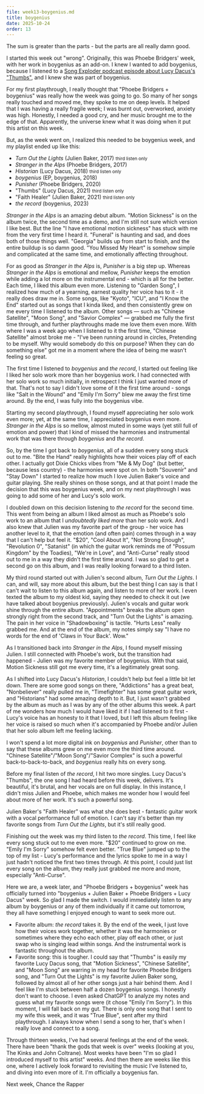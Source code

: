 ```yaml
---
file: week13-boygenius.md
title: boygenius
date: 2025-10-24
order: 13
---
```


The sum is greater than the parts - but the parts are all really damn good.

I started this week out "wrong". Originally, this was Phoebe Bridgers' week, with her work in boygenius as an add-on. I knew I wanted to add boygenius, because I listened to a [Song Exploder podcast episode about Lucy Dacus's "Thumbs"](https://songexploder.net/lucy-dacus), and I knew she was part of boygenius.

For my first playthrough, I really thought that "Phoebe Bridgers + boygenius" was really how the week was going to go. So many of her songs really touched and moved me, they spoke to me on deep levels. It helped that I was having a really fragile week; I was burnt out, overworked, anxiety was high. Honestly, I needed a good cry, and her music brought me to the edge of that. Apparently, the universe knew what it was doing when it put this artist on this week.

But, as the week went on, I realized this needed to be boygenius week, and my playlist ended up like this:

- *Turn Out the Lights* (Julien Baker, 2017) <small>third listen only</small>
- *Stranger in the Alps* (Phoebe Bridgers, 2017)
- *Historian* (Lucy Dacus, 2018) <small>third listen only</small>
- *boygenius* (EP, boygenius, 2018)
- *Punisher* (Phoebe Bridgers, 2020)
- "Thumbs" (Lucy Dacus, 2021) <small>third listen only</small>
- "Faith Healer" (Julien Baker, 2021) <small>third listen only</small>
- *the record* (boygenius, 2023)

*Stranger in the Alps* is an amazing debut album. "Motion Sickness" is on the album twice, the second time as a demo, and I'm still not sure which version I like best. But the line "I have emotional motion sickness" has stuck with me from the very first time I heard it. "Funeral" is haunting and sad, and does both of those things well. "Georgia" builds up from start to finish, and the entire buildup is so damn good. "You Missed My Heart" is somehow simple and complicated at the same time, and emotionally affecting throughout.

For as good as *Stranger in the Alps* is, *Punisher* is a big step up. Whereas *Stranger in the Alps* is emotional and mellow, *Punisher* keeps the emotion while adding a lot more on the instrumental end - which is all for the better. Each time, I liked this album even more. Listening to "Garden Song", I realized how much of a yearning, earnest quality her voice has to it - it really does draw me in. Some songs, like "Kyoto", "ICU", and "I Know the End" started out as songs that I kinda liked, and then consistently grew on me every time I listened to the album. Other songs — such as "Chinese Satellite", "Moon Song", and "Savior Complex" — grabbed me fully the first time through, and further playthroughs made me love them even more. With where I was a week ago when I listened to it the first time, "Chinese Satellite" almost broke me - "I've been running around in circles, Pretending to be myself. Why would somebody do this on purpose? When they can do something else" got me in a moment where the idea of being me wasn't feeling so great.

The first time I listened to *boygenius* and *the record*, I started out feeling like I liked her solo work more than her boygenius work. I had connected with her solo work so much initially, in retrospect I think I just wanted more of that. That's not to say I didn't love some of it the first time around - songs like "Salt in the Wound" and "Emily I'm Sorry" blew me away the first time around. By the end, I was fully into the boygenius vibe.

Starting my second playthrough, I found myself appreciating her solo work even more; yet, at the same time, I appreciated boygenius even more. *Stranger in the Alps* is so mellow, almost muted in some ways (yet still full of emotion and power) that I kind of missed the harmonies and instrumental work that was there through *boygenius* and *the record*.

So, by the time I got back to *boygenius*, all of a sudden every song stuck out to me. "Bite the Hand" really highlights how their voices play off of each other. I actually got Dixie Chicks vibes from "Me & My Dog" (but better, because less country) - the harmonies were spot on. In both "Souvenir" and "Stay Down" I started to realize how much I love Julien Baker's voice and guitar playing. She really shines on those songs, and at that point I made the decision that this was boygenius week, and on my next playthrough I was going to add some of her and Lucy's solo work.

I doubled down on this decision listening to *the record* for the second time. This went from being an album I liked almost as much as Phoebe's solo work to an album that I *undoubtedly liked more* than her solo work. And I also knew that Julien was my favorite part of the group - her voice has another level to it, that the emotion (and often pain) comes through in a way that I can't help but feel it. "$20", "Cool About It", "Not Strong Enough", "Revolution 0", "Satanist" (in which the guitar work reminds me of "Possum Kingdom" by the Toadies), "We're in Love", and "Anti-Curse" really stood out to me in a way they didn't the first time around. I was so glad to get a second go on this album, and I was really looking forward to a third listen.

My third round started out with Julien's second album, *Turn Out the Lights*. I can, and will, say more about this album, but the best thing I can say is that I can't wait to listen to this album again, and listen to more of her work. I even texted the album to my oldest kid, saying they needed to check it out (we have talked about boygenius previously). Julien's vocals and guitar work shine through the entire album. "Appointments" breaks the album open strongly right from the second track, and "Turn Out the Lights" is amazing. The pain in her voice in "Shadowboxing" is tactile. "Hurts Less" really grabbed me. And at the end of the album, my notes simply say "I have no words for the end of 'Claws in Your Back'. Wow."

As I transitioned back into *Stranger in the Alps*, I found myself missing Julien. I still connected with Phoebe's work, but the transition had happened - Julien was my favorite member of boygenius. With that said, Motion Sickness still got me every time, it's a legitimately great song.

As I shifted into Lucy Dacus's *Historian*, I couldn't help but feel a little bit let down. There are some good songs on there, "Addictions" has a great beat, "Nonbeliever" really pulled me in, "Timefighter" has some great guitar work, and "Historians" had some amazing depth to it. But, I just wasn't grabbed by the album as much as I was by any of the other albums this week. A part of me wonders how much I would have liked it if I had listened to it first - Lucy's voice has an honesty to it that I loved, but I left this album feeling like her voice is raised so much when it's accompanied by Phoebe and/or Julien that her solo album left me feeling lacking.

I won't spend a lot more digital ink on *boygenius* and *Punisher*, other than to say that these albums grew on me even more the third time around. "Chinese Satellite"/"Moon Song"/"Savior Complex" is such a powerful back-to-back-to-back, and *boygenius* really hits on every song.

Before my final listen of *the record*, I hit two more singles. Lucy Dacus's "Thumbs", the one song I had heard before this week, delivers. It's beautiful, it's brutal, and her vocals are on full display. In this instance, I didn't miss Julien and Phoebe, which makes me wonder how I would feel about more of her work. It's such a powerful song.

Julien Baker's "Faith Healer" was what she does best - fantastic guitar work with a vocal performance full of emotion. I can't say it's better than my favorite songs from *Turn Out the Lights*, but it's still really good.

Finishing out the week was my third listen to *the record*. This time, I feel like every song stuck out to me even more. "$20" continued to grow on me. "Emily I'm Sorry" somehow felt even better. "True Blue" jumped up to the top of my list - Lucy's performance and the lyrics spoke to me in a way I just hadn't noticed the first two times through. At this point, I could just list every song on the album, they really just grabbed me more and more, especially "Anti-Curse".

Here we are, a week later, and "Phoebe Bridgers + boygenius" week has officially turned into "boygenius + Julien Baker + Phoebe Bridgers + Lucy Dacus" week. So glad I made the switch. I would immediately listen to any album by boygenius or any of them individually if it came out tomorrow, they all have something I enjoyed enough to want to seek more out.

- Favorite album: *the record* takes it. By the end of the week, I just love how their voices work together, whether it was the harmonies or sometimes where they echo each other, play off each other, or just swap who is singing lead within songs. And the instrumental work is fantastic throughout the album.
- Favorite song: this is tougher. I could say that "Thumbs" is easily my favorite Lucy Dacus song, that "Motion Sickness", "Chinese Satellite", and "Moon Song" are warring in my head for favorite Phoebe Bridgers song, and "Turn Out the Lights" is my favorite Julien Baker song, followed by almost all of her other songs just a hair behind them. And I feel like I'm stuck between half a dozen boygenius songs. I honestly don't want to choose. I even asked ChatGPT to analyze my notes and guess what my favorite songs were (it chose "Emily I'm Sorry"). In this moment, I will fall back on my gut. There is only one song that I sent to my wife this week, and it was "True Blue", sent after my third playthrough. I always know when I send a song to her, that's when I really love and connect to a song.

Through thirteen weeks, I've had several feelings at the end of the week. There have been "thank the gods that week is over" weeks (looking at you, The Kinks and John Coltrane). Most weeks have been "I'm so glad I introduced myself to this artist" weeks. And then there are weeks like this one, where I actively look forward to revisiting the music I've listened to, and diving into even more of it. I'm officially a boygenius fan.

Next week, Chance the Rapper
